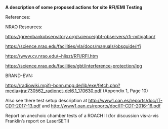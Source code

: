 **A description of some proposed actions for site RFI/EMI Testing**


References:


NRAO Resources:

https://greenbankobservatory.org/science/gbt-observers/rfi-mitigation/

https://science.nrao.edu/facilities/vla/docs/manuals/obsguide/rfi

https://www.cv.nrao.edu/~hliszt/RFI/RFI.htm

https://science.nrao.edu/facilities/gbt/interference-protection/ipg



BRAND-EVN:

https://radiowiki.mpifr-bonn.mpg.de/lib/exe/fetch.php?media=jra:730562_radionet-del6.1_170630.pdf
(Appendix 1, Page 10)

Also see there test setup description at http://www1.oan.es/reports/doc/IT-CDT-2017-13.pdf and http://www1.oan.es/reports/doc/IT-CDT-2016-16.pdf


Report on anechoic chamber tests of a ROACH II (for discussion vis-a-vis Franklin’s report on LaserSETI)


